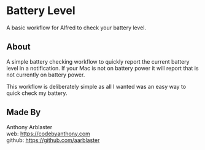 # Battery Level

A basic workflow for Alfred to check your battery level.

## About

A simple battery checking workflow to quickly report the current battery level in a notification.
If your Mac is not on battery power it will report that is not currently on battery power.
  
This workflow is deliberately simple as all I wanted was an easy way to quick check my battery.


## Made By
Anthony Arblaster  
web: https://codebyanthony.com  
github: https://github.com/aarblaster
